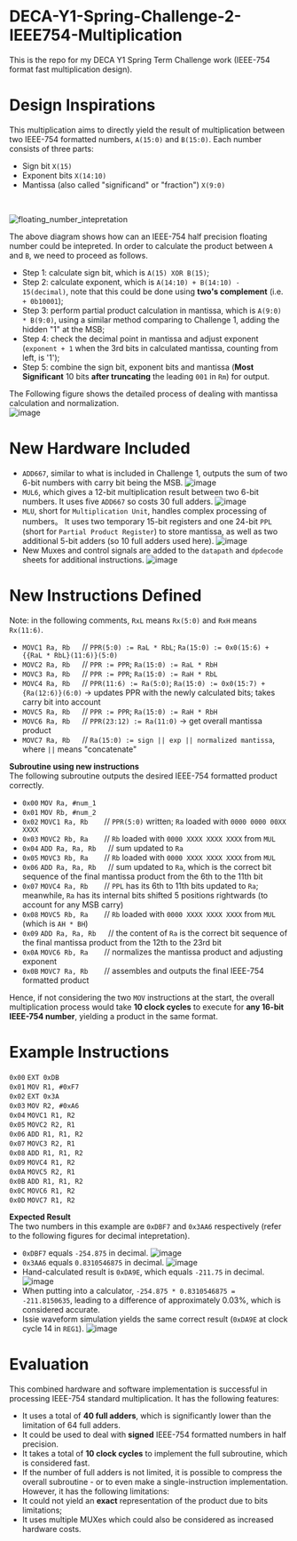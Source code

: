 # DECA-Y1-Spring-Challenge-2-IEEE754-Multiplication
This is the repo for my DECA Y1 Spring Term Challenge work (IEEE-754 format fast multiplication design).

# Design Inspirations
This multiplication aims to directly yield the result of multiplication between two IEEE-754 formatted numbers, `A(15:0)` and `B(15:0)`. Each number consists of three parts:
* Sign bit `X(15)`
* Exponent bits `X(14:10)`
* Mantissa (also called "significand" or "fraction") `X(9:0)`
<br>

![floating_number_intepretation](https://github.com/user-attachments/assets/1ee98fab-c44a-4a75-96a3-aef1068300b3)

The above diagram shows how can an IEEE-754 half precision floating number could be intepreted. In order to calculate the product between `A` and `B`, we need to proceed as follows.
* Step 1: calculate sign bit, which is `A(15) XOR B(15)`;
* Step 2: calculate exponent, which is `A(14:10) + B(14:10) - 15(decimal)`, note that this could be done using **two's complement** (i.e. `+ 0b10001`);
* Step 3: perform partial product calculation in mantissa, which is `A(9:0) * B(9:0)`, using a similar method comparing to Challenge 1, adding the hidden "1" at the MSB;
* Step 4: check the decimal point in mantissa and adjust exponent (`exponent + 1` when the 3rd bits in calculated mantissa, counting from left, is '1');
* Step 5: combine the sign bit, exponent bits and mantissa (**Most Significant** 10 bits **after truncating** the leading `001` in `Rm`) for output. <br>

The Following figure shows the detailed process of dealing with mantissa calculation and normalization. <br>
![image](https://github.com/user-attachments/assets/672a50d9-b4aa-4b8b-9251-4cf8516eea21)

# New Hardware Included
* `ADD667`, similar to what is included in Challenge 1, outputs the sum of two 6-bit numbers with carry bit being the MSB.
  ![image](https://github.com/user-attachments/assets/54e6b0bb-ea2a-4cf2-b13b-456ab86c4adb)
* `MUL6`, which gives a 12-bit multiplication result between two 6-bit numbers. It uses five `ADD667` so costs 30 full adders.
  ![image](https://github.com/user-attachments/assets/15c16e25-b0b4-4063-8340-5703492c3586)
* `MLU`, short for `Multiplication Unit`, handles complex processing of numbers。 It uses two temporary 15-bit registers and one 24-bit `PPL` (short for `Partial Product Register`) to store mantissa, as well as two additional 5-bit adders (so 10 full adders used here).
  ![image](https://github.com/user-attachments/assets/2f13150c-2977-4d08-af35-ac4e6dd8157a)
* New Muxes and control signals are added to the `datapath` and `dpdecode` sheets for additional instructions.
  ![image](https://github.com/user-attachments/assets/e340e4f5-e4b0-4185-b134-6730ce42bec3)

# New Instructions Defined
Note: in the following comments, `RxL` means `Rx(5:0)` and `RxH` means `Rx(11:6)`. <br>

* `MOVC1 Ra, Rb` &emsp;  // `PPR(5:0) := RaL * RbL`; `Ra(15:0) := 0x0(15:6) + {{RaL * RbL}(11:6)}(5:0)` <br>
* `MOVC2 Ra, Rb` &emsp;  // `PPR := PPR`; `Ra(15:0) := RaL * RbH` <br>
* `MOVC3 Ra, Rb` &emsp;  // `PPR := PPR`; `Ra(15:0) := RaH * RbL` <br>
* `MOVC4 Ra, Rb` &emsp;  // `PPR(11:6) := Ra(5:0)`; `Ra(15:0) := 0x0(15:7) + {Ra(12:6)}(6:0)` -> updates PPR with the newly calculated bits; takes carry bit into account <br>
* `MOVC5 Ra, Rb` &emsp;  // `PPR := PPR`; `Ra(15:0) := RaH * RbH` <br>
* `MOVC6 Ra, Rb` &emsp;  // `PPR(23:12) := Ra(11:0)` -> get overall mantissa product <br>
* `MOVC7 Ra, Rb` &emsp;  // `Ra(15:0) := sign || exp || normalized mantissa`, where `||` means "concatenate"

**Subroutine using new instructions** <br>
The following subroutine outputs the desired IEEE-754 formatted product correctly.

* `0x00` `MOV Ra, #num_1` <br>
* `0x01` `MOV Rb, #num_2` <br>
* `0x02` `MOVC1 Ra, Rb` &emsp;&ensp;  // `PPR(5:0)` written; `Ra` loaded with `0000 0000 00XX XXXX` <br>
* `0x03` `MOVC2 Rb, Ra` &emsp;&ensp;  // `Rb` loaded with `0000 XXXX XXXX XXXX` from `MUL` <br>
* `0x04` `ADD Ra, Ra, Rb` &emsp;  // sum updated to `Ra` <br>
* `0x05` `MOVC3 Rb, Ra` &emsp;&ensp;  // `Rb` loaded with `0000 XXXX XXXX XXXX` from `MUL` <br>
* `0x06` `ADD Ra, Ra, Rb` &emsp;  // sum updated to `Ra`, which is the correct bit sequence of the final mantissa product from the 6th to the 11th bit <br>
* `0x07` `MOVC4 Ra, Rb` &emsp;&ensp;  // `PPL` has its 6th to 11th bits updated to `Ra`; meanwhile, `Ra` has its internal bits shifted 5 positions rightwards (to account for any MSB carry) <br>
* `0x08` `MOVC5 Rb, Ra` &emsp;&ensp;   // `Rb` loaded with `0000 XXXX XXXX XXXX` from `MUL` (which is `AH * BH`) <br>
* `0x09` `ADD Ra, Ra, Rb` &emsp;  // the content of `Ra` is the correct bit sequence of the final mantissa product from the 12th to the 23rd bit <br>
* `0x0A` `MOVC6 Rb, Ra` &emsp;&ensp;  // normalizes the mantissa product and adjusting exponent <br>
* `0x0B` `MOVC7 Ra, Rb` &emsp;&ensp;  // assembles and outputs the final IEEE-754 formatted product 

Hence, if not considering the two `MOV` instructions at the start, the overall multiplication process would take **10 clock cycles** to execute for **any 16-bit IEEE-754 number**, yielding a product in the same format.

# Example Instructions
`0x00` `EXT 0xDB` <br>
`0x01` `MOV R1, #0xF7` <br>
`0x02` `EXT 0x3A` <br>
`0x03` `MOV R2, #0xA6` <br>
`0x04` `MOVC1 R1, R2` <br>
`0x05` `MOVC2 R2, R1` <br>
`0x06` `ADD R1, R1, R2` <br>
`0x07` `MOVC3 R2, R1` <br>
`0x08` `ADD R1, R1, R2` <br>
`0x09` `MOVC4 R1, R2` <br>
`0x0A` `MOVC5 R2, R1` <br> 
`0x0B` `ADD R1, R1, R2` <br>
`0x0C` `MOVC6 R1, R2` <br>
`0x0D` `MOVC7 R1, R2` <br>

**Expected Result** <br>
The two numbers in this example are `0xDBF7` and `0x3AA6` respectively (refer to the following figures for decimal intepretation). 
* `0xDBF7` equals `-254.875` in decimal.
![image](https://github.com/user-attachments/assets/7d26de1c-65a7-46cc-bd3f-27a5cae42d8c)
* `0x3AA6` equals `0.8310546875` in decimal.
![image](https://github.com/user-attachments/assets/4f9d4825-5cb0-46bb-b18f-c6523bf60de5)
* Hand-calculated result is `0xDA9E`, which equals `-211.75` in decimal.
![image](https://github.com/user-attachments/assets/b8cd1b42-2a61-4fb4-b4c3-efbd91673003)
* When putting into a calculator, `-254.875 * 0.8310546875 = -211.8150635`, leading to a difference of approximately 0.03%, which is considered accurate.
* Issie waveform simulation yields the same correct result (`0xDA9E` at clock cycle 14 in `REG1`).
![image](https://github.com/user-attachments/assets/a1a1293e-fdf8-46e1-938b-0420fd40850e)


# Evaluation
This combined hardware and software implementation is successful in processing IEEE-754 standard multiplication. It has the following features:
* It uses a total of **40 full adders**, which is significantly lower than the limitation of 64 full adders.
* It could be used to deal with **signed** IEEE-754 formatted numbers in half precision.
* It takes a total of **10 clock cycles** to implement the full subroutine, which is considered fast.
* If the number of full adders is not limited, it is possible to compress the overall subroutine - or to even make a single-instruction implementation.
However, it has the following limitations:
* It could not yield an **exact** representation of the product due to bits limitations;
* It uses multiple MUXes which could also be considered as increased hardware costs.









